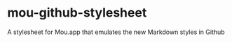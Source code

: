 mou-github-stylesheet
=====================

A stylesheet for Mou.app that emulates the new Markdown styles in Github
